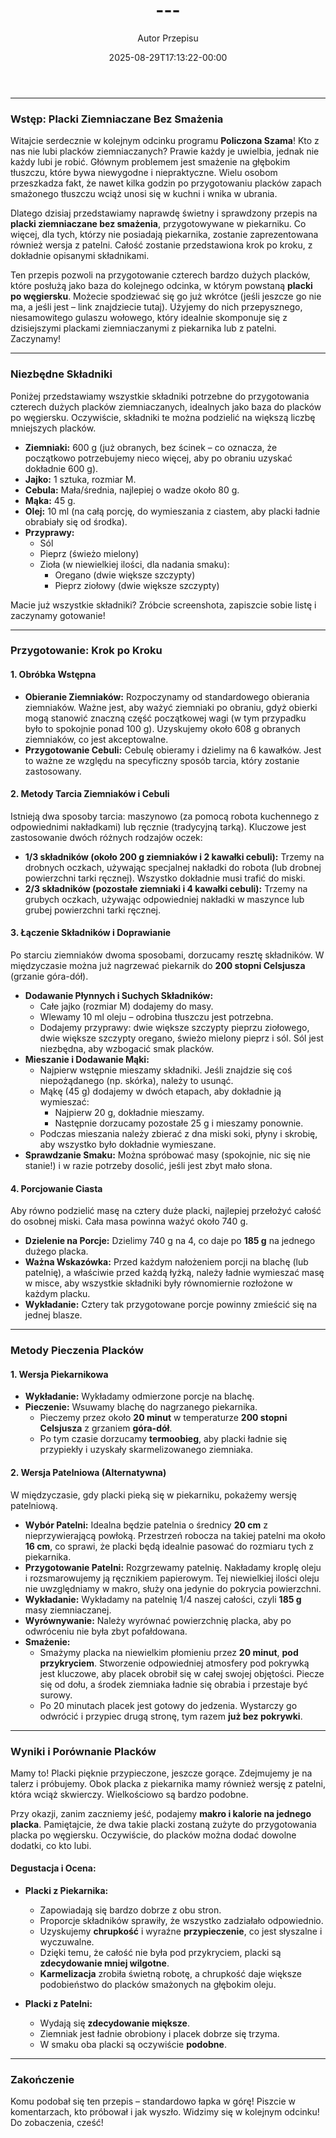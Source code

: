 ﻿---
draft: true
title: "---"
author: "Autor Przepisu"
recipe_image: images/recipe-headers/default.avif
date: 2025-08-29T17:13:22-00:00
categories: ["sniadania"]
tags: ["draft"]
tagline: "Przepis do sformatowania"
servings: 4
prep_time: 15
cook: true
cook_time: 30
calories: 300
protein: 20
fat: 10
carbohydrate: 25
---
---

### **Wstęp: Placki Ziemniaczane Bez Smażenia**

Witajcie serdecznie w kolejnym odcinku programu **Policzona Szama**! Kto z nas nie lubi placków ziemniaczanych? Prawie każdy je uwielbia, jednak nie każdy lubi je robić. Głównym problemem jest smażenie na głębokim tłuszczu, które bywa niewygodne i niepraktyczne. Wielu osobom przeszkadza fakt, że nawet kilka godzin po przygotowaniu placków zapach smażonego tłuszczu wciąż unosi się w kuchni i wnika w ubrania.

Dlatego dzisiaj przedstawiamy naprawdę świetny i sprawdzony przepis na **placki ziemniaczane bez smażenia**, przygotowywane w piekarniku. Co więcej, dla tych, którzy nie posiadają piekarnika, zostanie zaprezentowana również wersja z patelni. Całość zostanie przedstawiona krok po kroku, z dokładnie opisanymi składnikami.

Ten przepis pozwoli na przygotowanie czterech bardzo dużych placków, które posłużą jako baza do kolejnego odcinka, w którym powstaną **placki po węgiersku**. Możecie spodziewać się go już wkrótce (jeśli jeszcze go nie ma, a jeśli jest – link znajdziecie tutaj). Użyjemy do nich przepysznego, niesamowitego gulaszu wołowego, który idealnie skomponuje się z dzisiejszymi plackami ziemniaczanymi z piekarnika lub z patelni. Zaczynamy!

---

### **Niezbędne Składniki**

Poniżej przedstawiamy wszystkie składniki potrzebne do przygotowania czterech dużych placków ziemniaczanych, idealnych jako baza do placków po węgiersku. Oczywiście, składniki te można podzielić na większą liczbę mniejszych placków.

*   **Ziemniaki:** 600 g (już obranych, bez ścinek – co oznacza, że początkowo potrzebujemy nieco więcej, aby po obraniu uzyskać dokładnie 600 g).
*   **Jajko:** 1 sztuka, rozmiar M.
*   **Cebula:** Mała/średnia, najlepiej o wadze około 80 g.
*   **Mąka:** 45 g.
*   **Olej:** 10 ml (na całą porcję, do wymieszania z ciastem, aby placki ładnie obrabiały się od środka).
*   **Przyprawy:**
    *   Sól
    *   Pieprz (świeżo mielony)
    *   Zioła (w niewielkiej ilości, dla nadania smaku):
        *   Oregano (dwie większe szczypty)
        *   Pieprz ziołowy (dwie większe szczypty)

Macie już wszystkie składniki? Zróbcie screenshota, zapiszcie sobie listę i zaczynamy gotowanie!

---

### **Przygotowanie: Krok po Kroku**

#### **1. Obróbka Wstępna**

*   **Obieranie Ziemniaków:** Rozpoczynamy od standardowego obierania ziemniaków. Ważne jest, aby ważyć ziemniaki po obraniu, gdyż obierki mogą stanowić znaczną część początkowej wagi (w tym przypadku było to spokojnie ponad 100 g). Uzyskujemy około 608 g obranych ziemniaków, co jest akceptowalne.
*   **Przygotowanie Cebuli:** Cebulę obieramy i dzielimy na 6 kawałków. Jest to ważne ze względu na specyficzny sposób tarcia, który zostanie zastosowany.

#### **2. Metody Tarcia Ziemniaków i Cebuli**

Istnieją dwa sposoby tarcia: maszynowo (za pomocą robota kuchennego z odpowiednimi nakładkami) lub ręcznie (tradycyjną tarką). Kluczowe jest zastosowanie dwóch różnych rodzajów oczek:

*   **1/3 składników (około 200 g ziemniaków i 2 kawałki cebuli):** Trzemy na drobnych oczkach, używając specjalnej nakładki do robota (lub drobnej powierzchni tarki ręcznej). Wszystko dokładnie musi trafić do miski.
*   **2/3 składników (pozostałe ziemniaki i 4 kawałki cebuli):** Trzemy na grubych oczkach, używając odpowiedniej nakładki w maszynce lub grubej powierzchni tarki ręcznej.

#### **3. Łączenie Składników i Doprawianie**

Po starciu ziemniaków dwoma sposobami, dorzucamy resztę składników. W międzyczasie można już nagrzewać piekarnik do **200 stopni Celsjusza** (grzanie góra-dół).

*   **Dodawanie Płynnych i Suchych Składników:**
    *   Całe jajko (rozmiar M) dodajemy do masy.
    *   Wlewamy 10 ml oleju – odrobina tłuszczu jest potrzebna.
    *   Dodajemy przyprawy: dwie większe szczypty pieprzu ziołowego, dwie większe szczypty oregano, świeżo mielony pieprz i sól. Sól jest niezbędna, aby wzbogacić smak placków.
*   **Mieszanie i Dodawanie Mąki:**
    *   Najpierw wstępnie mieszamy składniki. Jeśli znajdzie się coś niepożądanego (np. skórka), należy to usunąć.
    *   Mąkę (45 g) dodajemy w dwóch etapach, aby dokładnie ją wymieszać:
        *   Najpierw 20 g, dokładnie mieszamy.
        *   Następnie dorzucamy pozostałe 25 g i mieszamy ponownie.
    *   Podczas mieszania należy zbierać z dna miski soki, płyny i skrobię, aby wszystko było dokładnie wymieszane.
*   **Sprawdzanie Smaku:** Można spróbować masy (spokojnie, nic się nie stanie!) i w razie potrzeby dosolić, jeśli jest zbyt mało słona.

#### **4. Porcjowanie Ciasta**

Aby równo podzielić masę na cztery duże placki, najlepiej przełożyć całość do osobnej miski. Cała masa powinna ważyć około 740 g.

*   **Dzielenie na Porcje:** Dzielimy 740 g na 4, co daje po **185 g** na jednego dużego placka.
*   **Ważna Wskazówka:** Przed każdym nałożeniem porcji na blachę (lub patelnię), a właściwie przed każdą łyżką, należy ładnie wymieszać masę w misce, aby wszystkie składniki były równomiernie rozłożone w każdym placku.
*   **Wykładanie:** Cztery tak przygotowane porcje powinny zmieścić się na jednej blasze.

---

### **Metody Pieczenia Placków**

#### **1. Wersja Piekarnikowa**

*   **Wykładanie:** Wykładamy odmierzone porcje na blachę.
*   **Pieczenie:** Wsuwamy blachę do nagrzanego piekarnika.
    *   Pieczemy przez około **20 minut** w temperaturze **200 stopni Celsjusza** z grzaniem **góra-dół**.
    *   Po tym czasie dorzucamy **termoobieg**, aby placki ładnie się przypiekły i uzyskały skarmelizowanego ziemniaka.

#### **2. Wersja Patelniowa (Alternatywna)**

W międzyczasie, gdy placki pieką się w piekarniku, pokażemy wersję patelniową.

*   **Wybór Patelni:** Idealna będzie patelnia o średnicy **20 cm** z nieprzywierającą powłoką. Przestrzeń robocza na takiej patelni ma około **16 cm**, co sprawi, że placki będą idealnie pasować do rozmiaru tych z piekarnika.
*   **Przygotowanie Patelni:** Rozgrzewamy patelnię. Nakładamy kroplę oleju i rozsmarowujemy ją ręcznikiem papierowym. Tej niewielkiej ilości oleju nie uwzględniamy w makro, służy ona jedynie do pokrycia powierzchni.
*   **Wykładanie:** Wykładamy na patelnię 1/4 naszej całości, czyli **185 g** masy ziemniaczanej.
*   **Wyrównywanie:** Należy wyrównać powierzchnię placka, aby po odwróceniu nie była zbyt pofałdowana.
*   **Smażenie:**
    *   Smażymy placka na niewielkim płomieniu przez **20 minut**, **pod przykryciem**. Stworzenie odpowiedniej atmosfery pod pokrywką jest kluczowe, aby placek obrobił się w całej swojej objętości. Piecze się od dołu, a środek ziemniaka ładnie się obrabia i przestaje być surowy.
    *   Po 20 minutach placek jest gotowy do jedzenia. Wystarczy go odwrócić i przypiec drugą stronę, tym razem **już bez pokrywki**.

---

### **Wyniki i Porównanie Placków**

Mamy to! Placki pięknie przypieczone, jeszcze gorące. Zdejmujemy je na talerz i próbujemy. Obok placka z piekarnika mamy również wersję z patelni, która wciąż skwierczy. Wielkościowo są bardzo podobne.

Przy okazji, zanim zaczniemy jeść, podajemy **makro i kalorie na jednego placka**. Pamiętajcie, że dwa takie placki zostaną zużyte do przygotowania placka po węgiersku. Oczywiście, do placków można dodać dowolne dodatki, co kto lubi.

#### **Degustacja i Ocena:**

*   **Placki z Piekarnika:**
    *   Zapowiadają się bardzo dobrze z obu stron.
    *   Proporcje składników sprawiły, że wszystko zadziałało odpowiednio.
    *   Uzyskujemy **chrupkość** i wyraźne **przypieczenie**, co jest słyszalne i wyczuwalne.
    *   Dzięki temu, że całość nie była pod przykryciem, placki są **zdecydowanie mniej wilgotne**.
    *   **Karmelizacja** zrobiła świetną robotę, a chrupkość daje większe podobieństwo do placków smażonych na głębokim oleju.

*   **Placki z Patelni:**
    *   Wydają się **zdecydowanie miększe**.
    *   Ziemniak jest ładnie obrobiony i placek dobrze się trzyma.
    *   W smaku oba placki są oczywiście **podobne**.

---

### **Zakończenie**

Komu podobał się ten przepis – standardowo łapka w górę! Piszcie w komentarzach, kto próbował i jak wyszło. Widzimy się w kolejnym odcinku! Do zobaczenia, cześć!